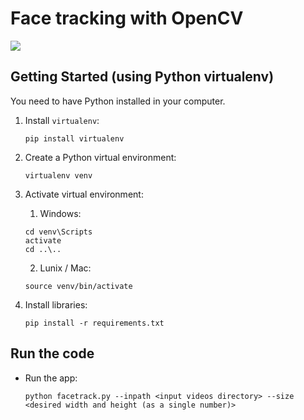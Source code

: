 # Face tracking with OpenCV

![](assets/preview.gif)

## Getting Started (using Python virtualenv)

You need to have Python installed in your computer.

1. Install `virtualenv`:
   ```
   pip install virtualenv
   ```
2. Create a Python virtual environment:
   ```
   virtualenv venv
   ```
3. Activate virtual environment:
   1. Windows:
   ```
   cd venv\Scripts
   activate
   cd ..\..
   ```
   2. Lunix / Mac:
   ```
   source venv/bin/activate
   ```
4. Install libraries:

   ```
   pip install -r requirements.txt
   ```

## Run the code

- Run the app:
  ```
  python facetrack.py --inpath <input videos directory> --size <desired width and height (as a single number)>
  ```
